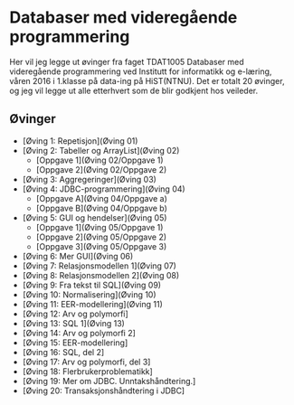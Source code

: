 # Databaser med videregående programmering
Her vil jeg legge ut øvinger fra faget TDAT1005 Databaser med videregående programmering ved Institutt for informatikk og e-læring, våren 2016 i 1.klasse på data-ing på HiST(NTNU).
Det er totalt 20 øvinger, og jeg vil legge ut alle etterhvert som de blir godkjent hos veileder.

## Øvinger
- [Øving 1: Repetisjon](Øving 01)
- [Øving 2: Tabeller og ArrayList](Øving 02)
  - [Oppgave 1](Øving 02/Oppgave 1)
  - [Oppgave 2](Øving 02/Oppgave 2)
- [Øving 3: Aggregeringer](Øving 03)
- [Øving 4: JDBC-programmering](Øving 04)
  - [Oppgave A](Øving 04/Oppgave a)
  - [Oppgave B](Øving 04/Oppgave b)
- [Øving 5: GUI og hendelser](Øving 05)
  - [Oppgave 1](Øving 05/Oppgave 1)
  - [Oppgave 2](Øving 05/Oppgave 2)
  - [Oppgave 3](Øving 05/Oppgave 3)
- [Øving 6: Mer GUI](Øving 06)
- [Øving 7: Relasjonsmodellen 1](Øving 07)
- [Øving 8: Relasjonsmodellen 2](Øving 08)
- [Øving 9: Fra tekst til SQL](Øving 09)
- [Øving 10: Normalisering](Øving 10)
- [Øving 11: EER-modellering](Øving 11)
- [Øving 12: Arv og polymorfi]
- [Øving 13: SQL 1](Øving 13)
- [Øving 14: Arv og polymorfi 2]
- [Øving 15: EER-modellering]
- [Øving 16: SQL, del 2]
- [Øving 17: Arv og polymorfi, del 3]
- [Øving 18: Flerbrukerproblematikk]
- [Øving 19: Mer om JDBC. Unntakshåndtering.]
- [Øving 20: Transaksjonshåndtering i JDBC]
